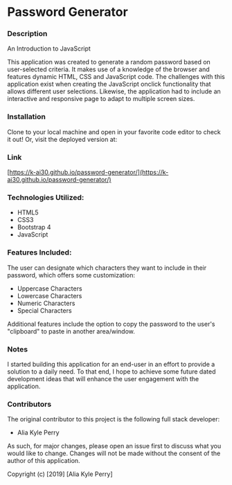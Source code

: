 # Password Generator

### Description

An Introduction to JavaScript

This application was created to generate a random password based on user-selected criteria.  It makes use of a knowledge of the browser and features dynamic HTML, CSS and JavaScript code.  The challenges with this application exist when creating the JavaScript onclick functionality that allows different user selections.  Likewise, the application had to include an interactive and responsive page to adapt to multiple screen sizes.

### Installation

Clone to your local machine and open in your favorite code editor to check it out! Or, visit the deployed version at: 

### Link

[https://k-ai30.github.io/password-generator/](https://k-ai30.github.io/password-generator/)

### Technologies Utilized:

* HTML5
* CSS3
* Bootstrap 4
* JavaScript

### Features Included:

The user can designate which characters they want to include in their password, which offers some customization:

- Uppercase Characters
- Lowercase Characters
- Numeric Characters
- Special Characters

Additional features include the option to copy the password to the user's "clipboard" to paste in another area/window.

### Notes

I started building this application for an end-user in an effort to provide a solution to a daily need. To that end, I hope to achieve some future dated development ideas that will enhance the user engagement with the application.

### Contributors

The original contributor to this project is the following full stack developer:

- Alia Kyle Perry

As such, for major changes, please open an issue first to discuss what you would like to change. Changes will not be made without the consent of the author of this application.

Copyright (c) [2019] [Alia Kyle Perry]

